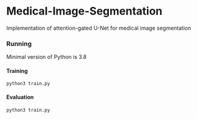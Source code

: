 # Medical-Image-Segmentation
Implementation of attention-gated U-Net for medical image segmentation

### Running
Minimal version of Python is 3.8
#### Training
``python3 train.py``

#### Evaluation
``python3 train.py``
